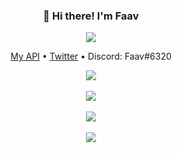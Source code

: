 <h3 align="center">👋 Hi there! I'm Faav</h3>
<p align="center">
<img src="https://user-images.githubusercontent.com/52789876/117721319-b8a1c480-b1ad-11eb-9117-d523028f4ea2.png" />
  </p>
<p align="center">
  <a href="https://faav.gapple.pw">My API</a> •
  <a href="https://twitter.com/wraparounds">Twitter</a> •
  <a>Discord: Faav#6320</a>
</p>
<p align="center">
  <img src="https://gpvc.arturio.dev/withdrew" /><br><br>
  <img src="https://github-readme-stats.vercel.app/api?username=withdrew&show_icons=true&locale=en&theme=gotham" /><br><br>
  <img src="https://github-readme-streak-stats.herokuapp.com/?user=withdrew&theme=gotham" /><br><br>
  <img src="https://github-readme-stats.vercel.app/api/top-langs?username=withdrew&layout=compact&theme=gotham" />
  </p>
